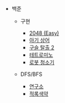 - 백준  
    - 구현  
        - [2048 (Easy)](https://github.com/leehj8896/problem-solving/tree/master/문제풀이/2048%20(Easy)/)
        - [아기 상어](https://github.com/leehj8896/problem-solving/tree/master/문제풀이/아기%20상어/)
        - [구슬 탈출 2](https://github.com/leehj8896/problem-solving/tree/master/문제풀이/구슬%20탈출%202/)
        - [테트로미노](https://github.com/leehj8896/problem-solving/tree/master/문제풀이/테트로미노/)
        - [로봇 청소기](https://github.com/leehj8896/problem-solving/tree/master/문제풀이/로봇청소기/)

    - DFS/BFS  
        - [연구소](https://github.com/leehj8896/problem-solving/tree/master/문제풀이/연구소/)
        - [적록색약](https://github.com/leehj8896/problem-solving/tree/master/문제풀이/적록색약/)